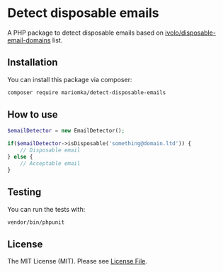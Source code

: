 # Detect disposable emails
A PHP package to detect disposable emails based on [ivolo/disposable-email-domains](https://github.com/ivolo/disposable-email-domains) list.

## Installation
You can install this package via composer:

```bash
composer require mariomka/detect-disposable-emails
```

## How to use
```php
$emailDetector = new EmailDetector();

if($emailDetector->isDisposable('something@domain.ltd')) {
    // Disposable email
} else {
    // Acceptable email
}
```

## Testing
You can run the tests with:

```bash
vendor/bin/phpunit
```

## License
The MIT License (MIT). Please see [License File](LICENSE.md).
